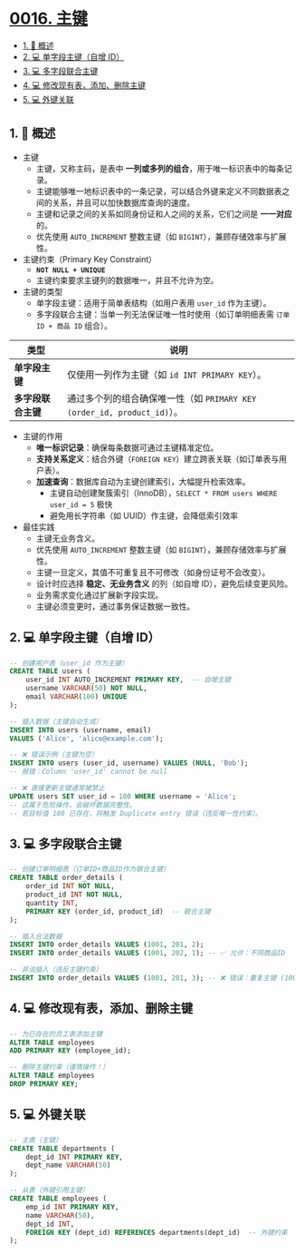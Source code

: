 # [0016. 主键](https://github.com/Tdahuyou/TNotes.sql/tree/main/notes/0016.%20%E4%B8%BB%E9%94%AE)

<!-- region:toc -->

- [1. 📝 概述](#1--概述)
- [2. 💻 单字段主键（自增 ID）](#2--单字段主键自增-id)
- [3. 💻 多字段联合主键](#3--多字段联合主键)
- [4. 💻 修改现有表，添加、删除主键](#4--修改现有表添加删除主键)
- [5. 💻 外键关联](#5--外键关联)

<!-- endregion:toc -->

## 1. 📝 概述

- 主键
  - 主键，又称主码，是表中 **一列或多列的组合**，用于唯一标识表中的每条记录。
  - 主键能够唯一地标识表中的一条记录，可以结合外键来定义不同数据表之间的关系，并且可以加快数据库查询的速度。
  - 主键和记录之间的关系如同身份证和人之间的关系，它们之间是 **一一对应** 的。
  - 优先使用 `AUTO_INCREMENT` 整数主键（如 `BIGINT`），兼顾存储效率与扩展性。
- 主键约束（Primary Key Constraint）
  - **`NOT NULL + UNIQUE`**
  - 主键约束要求主键列的数据唯一，并且不允许为空。
- 主键的类型
  - 单字段主键：适用于简单表结构（如用户表用 `user_id` 作为主键）。
  - 多字段联合主键：当单一列无法保证唯一性时使用（如订单明细表需 `订单 ID + 商品 ID` 组合）。

| 类型 | 说明 |
| --- | --- |
| **单字段主键** | 仅使用一列作为主键（如 `id INT PRIMARY KEY`）。 |
| **多字段联合主键** | 通过多个列的组合确保唯一性（如 `PRIMARY KEY (order_id, product_id)`）。 |

- 主键的作用
  - **唯一标识记录**：确保每条数据可通过主键精准定位。
  - **支持关系定义**：结合外键（`FOREIGN KEY`）建立跨表关联（如订单表与用户表）。
  - **加速查询**：数据库自动为主键创建索引，大幅提升检索效率。
    - 主键自动创建聚簇索引（InnoDB），`SELECT * FROM users WHERE user_id = 5` 极快
    - 避免用长字符串（如 UUID）作主键，会降低索引效率
- 最佳实践
  - 主键无业务含义。
  - 优先使用 `AUTO_INCREMENT` 整数主键（如 `BIGINT`），兼顾存储效率与扩展性。
  - 主键一旦定义，其值不可重复且不可修改（如身份证号不会改变）。
  - 设计时应选择 **稳定、无业务含义** 的列（如自增 ID），避免后续变更风险。
  - 业务需求变化通过扩展新字段实现。
  - 主键必须变更时，通过事务保证数据一致性。

## 2. 💻 单字段主键（自增 ID）

```sql {3}
-- 创建用户表（user_id 作为主键）
CREATE TABLE users (
    user_id INT AUTO_INCREMENT PRIMARY KEY,  -- 自增主键
    username VARCHAR(50) NOT NULL,
    email VARCHAR(100) UNIQUE
);

-- 插入数据（主键自动生成）
INSERT INTO users (username, email)
VALUES ('Alice', 'alice@example.com');

-- ❌ 错误示例（主键为空）
INSERT INTO users (user_id, username) VALUES (NULL, 'Bob');
-- 报错：Column 'user_id' cannot be null

-- ❌ 直接更新主键通常被禁止
UPDATE users SET user_id = 100 WHERE username = 'Alice';
-- 这属于危险操作，会破坏数据完整性。
-- 若目标值 100 已存在，将触发 Duplicate entry 错误（违反唯一性约束）。
```

## 3. 💻 多字段联合主键

```sql {6}
-- 创建订单明细表（订单ID+商品ID作为联合主键）
CREATE TABLE order_details (
    order_id INT NOT NULL,
    product_id INT NOT NULL,
    quantity INT,
    PRIMARY KEY (order_id, product_id)  -- 联合主键
);

-- 插入合法数据
INSERT INTO order_details VALUES (1001, 201, 2);
INSERT INTO order_details VALUES (1001, 202, 1); -- ✅ 允许：不同商品ID

-- 非法插入（违反主键约束）
INSERT INTO order_details VALUES (1001, 201, 3); -- ❌ 错误：重复主键 (1001,201)
```

## 4. 💻 修改现有表，添加、删除主键

```sql
-- 为已存在的员工表添加主键
ALTER TABLE employees
ADD PRIMARY KEY (employee_id);

-- 删除主键约束（谨慎操作！）
ALTER TABLE employees
DROP PRIMARY KEY;
```

## 5. 💻 外键关联

```sql {12}
-- 主表（主键）
CREATE TABLE departments (
    dept_id INT PRIMARY KEY,
    dept_name VARCHAR(50)
);

-- 从表（外键引用主键）
CREATE TABLE employees (
    emp_id INT PRIMARY KEY,
    name VARCHAR(50),
    dept_id INT,
    FOREIGN KEY (dept_id) REFERENCES departments(dept_id)  -- 外键约束
);
```

